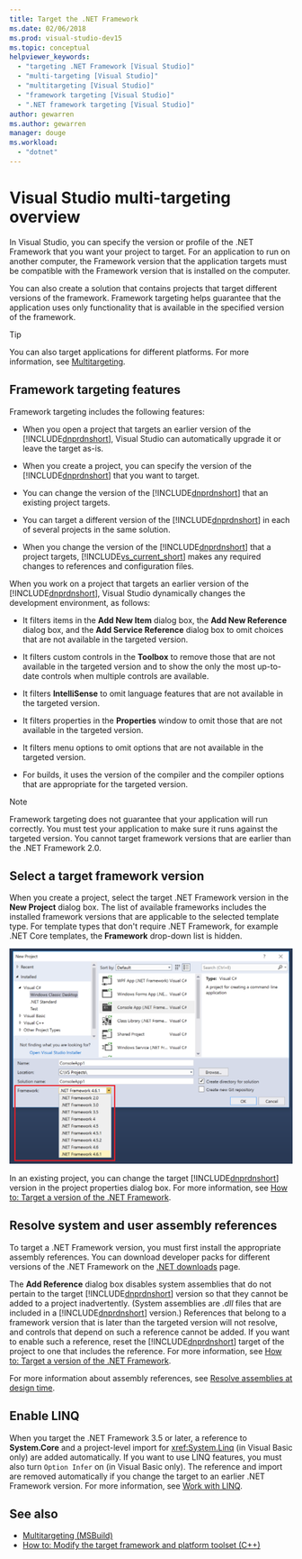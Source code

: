 ```yaml
---
title: Target the .NET Framework
ms.date: 02/06/2018
ms.prod: visual-studio-dev15
ms.topic: conceptual
helpviewer_keywords:
  - "targeting .NET Framework [Visual Studio]"
  - "multi-targeting [Visual Studio]"
  - "multitargeting [Visual Studio]"
  - "framework targeting [Visual Studio]"
  - ".NET framework targeting [Visual Studio]"
author: gewarren
ms.author: gewarren
manager: douge
ms.workload:
  - "dotnet"
---
```

# Visual Studio multi-targeting overview

In Visual Studio, you can specify the version or profile of the .NET Framework that you want your project to target. For an application to run on another computer, the Framework version that the application targets must be compatible with the Framework version that is installed on the computer.

You can also create a solution that contains projects that target different versions of the framework. Framework targeting helps guarantee that the application uses only functionality that is available in the specified version of the framework.

> [!TIP]
> You can also target applications for different platforms. For more information, see [Multitargeting](../msbuild/msbuild-multitargeting-overview.md).

## Framework targeting features

Framework targeting includes the following features:

- When you open a project that targets an earlier version of the [!INCLUDE[dnprdnshort](../code-quality/includes/dnprdnshort_md.md)], Visual Studio can automatically upgrade it or leave the target as-is.

- When you create a project, you can specify the version of the [!INCLUDE[dnprdnshort](../code-quality/includes/dnprdnshort_md.md)] that you want to target.

- You can change the version of the [!INCLUDE[dnprdnshort](../code-quality/includes/dnprdnshort_md.md)] that an existing project targets.

- You can target a different version of the [!INCLUDE[dnprdnshort](../code-quality/includes/dnprdnshort_md.md)] in each of several projects in the same solution.

- When you change the version of the [!INCLUDE[dnprdnshort](../code-quality/includes/dnprdnshort_md.md)] that a project targets, [!INCLUDE[vs_current_short](../code-quality/includes/vs_current_short_md.md)] makes any required changes to references and configuration files.

When you work on a project that targets an earlier version of the [!INCLUDE[dnprdnshort](../code-quality/includes/dnprdnshort_md.md)], Visual Studio dynamically changes the development environment, as follows:

- It filters items in the **Add New Item** dialog box, the **Add New Reference** dialog box, and the **Add Service Reference** dialog box to omit choices that are not available in the targeted version.

- It filters custom controls in the **Toolbox** to remove those that are not available in the targeted version and to show the only the most up-to-date controls when multiple controls are available.

- It filters **IntelliSense** to omit language features that are not available in the targeted version.

- It filters properties in the **Properties** window to omit those that are not available in the targeted version.

- It filters menu options to omit options that are not available in the targeted version.

- For builds, it uses the version of the compiler and the compiler options that are appropriate for the targeted version.

> [!NOTE]
> Framework targeting does not guarantee that your application will run correctly. You must test your application to make sure it runs against the targeted version. You cannot target framework versions that are earlier than the .NET Framework 2.0.

## Select a target framework version

When you create a project, select the target .NET Framework version in the **New Project** dialog box. The list of available frameworks includes the installed framework versions that are applicable to the selected template type. For template types that don't require .NET Framework, for example .NET Core templates, the **Framework** drop-down list is hidden.

![Framework drop-down in New Project dialog](media/vside-newproject-framework.png)

In an existing project, you can change the target [!INCLUDE[dnprdnshort](../code-quality/includes/dnprdnshort_md.md)] version in the project properties dialog box. For more information, see [How to: Target a version of the .NET Framework](../ide/how-to-target-a-version-of-the-dotnet-framework.md).

## Resolve system and user assembly references

To target a .NET Framework version, you must first install the appropriate assembly references. You can download developer packs for different versions of the .NET Framework on the [.NET downloads](https://www.microsoft.com/net/download/windows) page.

The **Add Reference** dialog box disables system assemblies that do not pertain to the target [!INCLUDE[dnprdnshort](../code-quality/includes/dnprdnshort_md.md)] version so that they cannot be added to a project inadvertently. (System assemblies are *.dll* files that are included in a [!INCLUDE[dnprdnshort](../code-quality/includes/dnprdnshort_md.md)] version.) References that belong to a framework version that is later than the targeted version will not resolve, and controls that depend on such a reference cannot be added. If you want to enable such a reference, reset the [!INCLUDE[dnprdnshort](../code-quality/includes/dnprdnshort_md.md)] target of the project to one that includes the reference.  For more information, see [How to: Target a version of the .NET Framework](../ide/how-to-target-a-version-of-the-dotnet-framework.md).

For more information about assembly references, see [Resolve assemblies at design time](../msbuild/resolving-assemblies-at-design-time.md).

## Enable LINQ

When you target the .NET Framework 3.5 or later, a reference to **System.Core** and a project-level import for <xref:System.Linq> (in Visual Basic only) are added automatically. If you want to use LINQ features, you must also turn `Option Infer` on (in Visual Basic only). The reference and import are removed automatically if you change the target to an earlier .NET Framework version. For more information, see [Work with LINQ](/dotnet/csharp/tutorials/working-with-linq).

## See also

- [Multitargeting (MSBuild)](../msbuild/msbuild-multitargeting-overview.md)
- [How to: Modify the target framework and platform toolset (C++)](/cpp/build/how-to-modify-the-target-framework-and-platform-toolset)